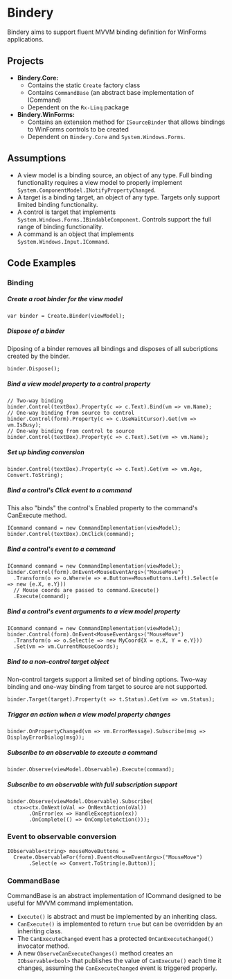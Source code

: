 Bindery
=======
Bindery aims to support fluent MVVM binding definition for WinForms applications.

Projects
--------
* **Bindery.Core:** 
  * Contains the static `Create` factory class 
  * Contains `CommandBase` (an abstract base implementation of ICommand)
  * Dependent on the `Rx-Linq` package
* **Bindery.WinForms:** 
  * Contains an extension method for `ISourceBinder` that allows bindings to WinForms controls to be created
  * Dependent on `Bindery.Core` and `System.Windows.Forms`.

Assumptions
-----------
* A view model is a binding source, an object of any type. Full binding functionality requires a view model to properly implement `System.ComponentModel.INotifyPropertyChanged`.
* A target is a binding target, an object of any type. Targets only support limited binding functionality.
* A control is target that implements `System.Windows.Forms.IBindableComponent`. Controls support the full range of binding functionality.
* A command is an object that implements `System.Windows.Input.ICommand`.

Code Examples
-------------
### Binding
##### Create a root binder for the view model
<pre><code>var binder = Create.Binder(viewModel);</code></pre>

##### Dispose of a binder
Diposing of a binder removes all bindings and disposes of all subcriptions created by the binder.
<pre><code>binder.Dispose();</code></pre>

##### Bind a view model property to a control property
<pre><code>// Two-way binding
binder.Control(textBox).Property(c => c.Text).Bind(vm => vm.Name); 
// One-way binding from source to control
binder.Control(form).Property(c => c.UseWaitCursor).Get(vm => vm.IsBusy); 
// One-way binding from control to source
binder.Control(textBox).Property(c => c.Text).Set(vm => vm.Name); 
</code></pre>

##### Set up binding conversion
<pre><code>binder.Control(textBox).Property(c => c.Text).Get(vm => vm.Age, Convert.ToString);
</code></pre>

##### Bind a control's Click event to a command
This also "binds" the control's Enabled property to the command's CanExecute method.
<pre><code>ICommand command = new CommandImplementation(viewModel);
binder.Control(textBox).OnClick(command);
</code></pre>

##### Bind a control's event to a command
<pre><code>ICommand command = new CommandImplementation(viewModel);
binder.Control(form).OnEvent&lt;MouseEventArgs&gt;("MouseMove")
  .Transform(o => o.Where(e => e.Button==MouseButtons.Left).Select(e => new {e.X, e.Y})) 
  // Mouse coords are passed to command.Execute()
  .Execute(command);
</code></pre>

##### Bind a control's event arguments to a view model property
<pre><code>ICommand command = new CommandImplementation(viewModel);
binder.Control(form).OnEvent&lt;MouseEventArgs&gt;("MouseMove")
  .Transform(o => o.Select(e => new MyCoord{X = e.X, Y = e.Y}))
  .Set(vm => vm.CurrentMouseCoords);
</code></pre>

##### Bind to a non-control target object
Non-control targets support a limited set of binding options. Two-way binding and one-way binding from target to source are not supported.
<pre><code>binder.Target(target).Property(t => t.Status).Get(vm => vm.Status);</code></pre>

##### Trigger an action when a view model property changes
<pre><code>binder.OnPropertyChanged(vm => vm.ErrorMessage).Subscribe(msg => DisplayErrorDialog(msg));</code></pre>

##### Subscribe to an observable to execute a command
<pre><code>binder.Observe(viewModel.Observable).Execute(command);</code></pre>

##### Subscribe to an observable with full subscription support
<pre><code>binder.Observe(viewModel.Observable).Subscribe(
  ctx=>ctx.OnNext(oVal => OnNextAction(oVal))
       .OnError(ex => HandleException(ex))
       .OnComplete(() => OnCompleteAction()));
</code></pre>

### Event to observable conversion
<pre><code>IObservable&lt;string&gt; mouseMoveButtons =
  Create.ObservableFor(form).Event&lt;MouseEventArgs&gt;("MouseMove")
       .Select(e => Convert.ToString(e.Button));
</code></pre>

### CommandBase ###
CommandBase is an abstract implementation of ICommand designed to be useful for MVVM command implementation.

* `Execute()` is abstract and must be implemented by an inheriting class.
* `CanExecute()` is implemented to return `true` but can be overridden by an inheriting class.
* The `CanExecuteChanged` event has a protected `OnCanExecuteChanged()` invocator method.
* A new `ObserveCanExecuteChanges()` method creates an `IObservable<bool>` that publishes the value of `CanExecute()` each time it changes, assuming the `CanExecuteChanged` event is triggered properly.
